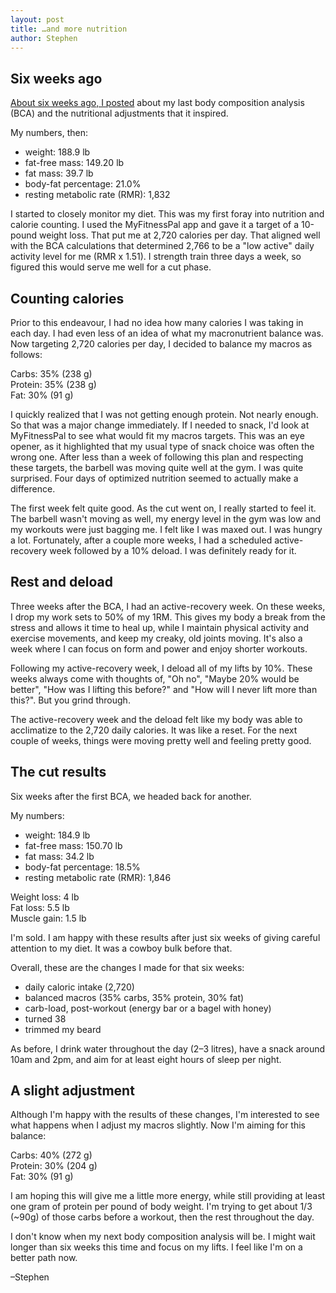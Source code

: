 ```yaml
---
layout: post
title: …and more nutrition
author: Stephen
---
```


## Six weeks ago

[About six weeks ago, I posted](/2017/01/26/nutrition.html) about my last body composition analysis (BCA) and the nutritional adjustments that it inspired.

My numbers, then:

* weight: 188.9 lb
* fat-free mass: 149.20 lb
* fat mass: 39.7 lb
* body-fat percentage: 21.0%
* resting metabolic rate (RMR): 1,832

I started to closely monitor my diet. This was my first foray into nutrition and calorie counting. I used the MyFitnessPal app and gave it a target of a 10-pound weight loss. That put me at 2,720 calories per day. That aligned well with the BCA calculations that determined 2,766 to be a "low active" daily activity level for me (RMR x 1.51). I strength train three days a week, so figured this would serve me well for a cut phase.

## Counting calories

Prior to this endeavour, I had no idea how many calories I was taking in each day. I had even less of an idea of what my macronutrient balance was. Now targeting 2,720 calories per day, I decided to balance my macros as follows:

Carbs: 35% (238 g)  
Protein: 35% (238 g)  
Fat: 30% (91 g)

I quickly realized that I was not getting enough protein. Not nearly enough. So that was a major change immediately. If I needed to snack, I'd look at MyFitnessPal to see what would fit my macros targets. This was an eye opener, as it highlighted that my usual type of snack choice was often the wrong one. After less than a week of following this plan and respecting these targets, the barbell was moving quite well at the gym. I was quite surprised. Four days of optimized nutrition seemed to actually make a difference.

The first week felt quite good. As the cut went on, I really started to feel it. The barbell wasn't moving as well, my energy level in the gym was low and my workouts were just bagging me. I felt like I was maxed out. I was hungry a lot. Fortunately, after a couple more weeks, I had a scheduled active-recovery week followed by a 10% deload. I was definitely ready for it.

## Rest and deload

Three weeks after the BCA, I had an active-recovery week. On these weeks, I drop my work sets to 50% of my 1RM. This gives my body a break from the stress and allows it time to heal up, while I maintain physical activity and exercise movements, and keep my creaky, old joints moving. It's also a week where I can focus on form and power and enjoy shorter workouts.

Following my active-recovery week, I deload all of my lifts by 10%. These weeks always come with thoughts of, "Oh no", "Maybe 20% would be better", "How was I lifting this before?" and "How will I never lift more than this?". But you grind through.

The active-recovery week and the deload felt like my body was able to acclimatize to the 2,720 daily calories. It was like a reset. For the next couple of weeks, things were moving pretty well and feeling pretty good.

## The cut results

Six weeks after the first BCA, we headed back for another.

My numbers:

* weight: 184.9 lb
* fat-free mass: 150.70 lb
* fat mass: 34.2 lb
* body-fat percentage: 18.5%
* resting metabolic rate (RMR): 1,846

Weight loss: 4 lb  
Fat loss: 5.5 lb  
Muscle gain: 1.5 lb

I'm sold. I am happy with these results after just six weeks of giving careful attention to my diet. It was a cowboy bulk before that.

Overall, these are the changes I made for that six weeks:

* daily caloric intake (2,720)
* balanced macros (35% carbs, 35% protein, 30% fat)
* carb-load, post-workout (energy bar or a bagel with honey)
* turned 38
* trimmed my beard

As before, I drink water throughout the day (2–3 litres), have a snack around 10am and 2pm, and aim for at least eight hours of sleep per night.

## A slight adjustment

Although I'm happy with the results of these changes, I'm interested to see what happens when I adjust my macros slightly. Now I'm aiming for this balance:

Carbs: 40% (272 g)  
Protein: 30% (204 g)  
Fat: 30% (91 g)

I am hoping this will give me a little more energy, while still providing at least one gram of protein per pound of body weight. I'm trying to get about 1/3 (~90g) of those carbs before a workout, then the rest throughout the day.

I don't know when my next body composition analysis will be. I might wait longer than six weeks this time and focus on my lifts. I feel like I'm on a better path now.

–Stephen

